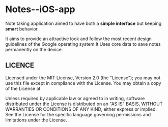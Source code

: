 # Notes--iOS-app

Note taking application aimed to have both a <b>simple interface</b> but keeping <b>smart</b> behavior.

 It aims to provide an attractive look and follow the most recent design guidelines of the Google operating system.It Uses core data to save notes permanently on the device. 

## LICENCE 

Licensed under the MIT License, Version 2.0 (the "License");
you may not use this file except in compliance with the License.
You may obtain a copy of the License at

 
Unless required by applicable law or agreed to in writing, software
distributed under the License is distributed on an "AS IS" BASIS,
WITHOUT WARRANTIES OR CONDITIONS OF ANY KIND, either express or implied.
See the License for the specific language governing permissions and
limitations under the License.
